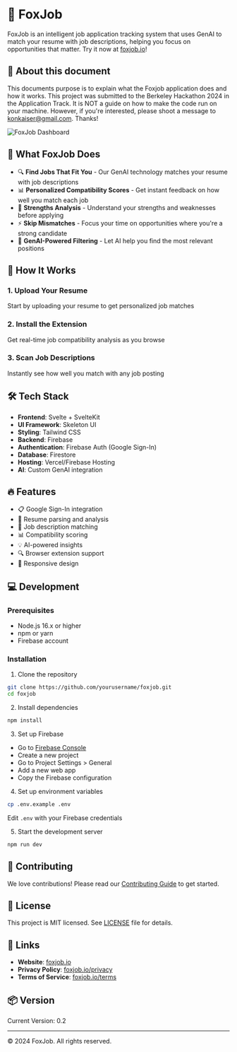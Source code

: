 # 🦊 FoxJob

FoxJob is an intelligent job application tracking system that uses GenAI to match your resume with job descriptions, helping you focus on opportunities that matter. Try it now at [foxjob.io](https://foxjob.io)!

## 🎯 About this document

This documents purpose is to explain what the Foxjob application does and how it works. This project was submitted to the Berkeley Hackathon 2024 in the Application Track. It is NOT a guide on how to make the code run on your machine. However, if you're interested, please shoot a message to konkaiser@gmail.com. Thanks! 

![FoxJob Dashboard](./public/dashboard-preview.png)

## 🎯 What FoxJob Does

- 🔍 **Find Jobs That Fit You** - Our GenAI technology matches your resume with job descriptions
- 📊 **Personalized Compatibility Scores** - Get instant feedback on how well you match each job
- 💪 **Strengths Analysis** - Understand your strengths and weaknesses before applying
- ⚡ **Skip Mismatches** - Focus your time on opportunities where you're a strong candidate
- 🤖 **GenAI-Powered Filtering** - Let AI help you find the most relevant positions

## 🚀 How It Works

### 1. Upload Your Resume

Start by uploading your resume to get personalized job matches

### 2. Install the Extension

Get real-time job compatibility analysis as you browse

### 3. Scan Job Descriptions

Instantly see how well you match with any job posting

## 🛠️ Tech Stack

- **Frontend**: Svelte + SvelteKit
- **UI Framework**: Skeleton UI
- **Styling**: Tailwind CSS
- **Backend**: Firebase
- **Authentication**: Firebase Auth (Google Sign-In)
- **Database**: Firestore
- **Hosting**: Vercel/Firebase Hosting
- **AI**: Custom GenAI integration

## 🔥 Features

- 📋 Google Sign-In integration
- 📄 Resume parsing and analysis
- 🎯 Job description matching
- 📊 Compatibility scoring
- 💡 AI-powered insights
- 🔍 Browser extension support
- 📱 Responsive design

## 💻 Development

### Prerequisites

- Node.js 16.x or higher
- npm or yarn
- Firebase account

### Installation

1. Clone the repository

```bash
git clone https://github.com/yourusername/foxjob.git
cd foxjob
```

2. Install dependencies

```bash
npm install
```

3. Set up Firebase

- Go to [Firebase Console](https://console.firebase.google.com/)
- Create a new project
- Go to Project Settings > General
- Add a new web app
- Copy the Firebase configuration

4. Set up environment variables

```bash
cp .env.example .env
```

Edit `.env` with your Firebase credentials

5. Start the development server

```bash
npm run dev
```

## 📝 Contributing

We love contributions! Please read our [Contributing Guide](CONTRIBUTING.md) to get started.

## 📜 License

This project is MIT licensed. See [LICENSE](LICENSE) file for details.

## 🔗 Links

- **Website**: [foxjob.io](https://foxjob.io)
- **Privacy Policy**: [foxjob.io/privacy](https://foxjob.io/privacy)
- **Terms of Service**: [foxjob.io/terms](https://foxjob.io/terms)

## 📦 Version

Current Version: 0.2

---

© 2024 FoxJob. All rights reserved.

